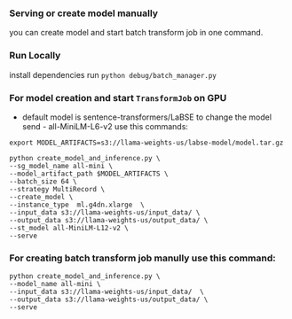 ### Serving or create model manually
you can create model and start batch transform job in one command.  
### Run Locally
install dependencies 
run
```python debug/batch_manager.py```


### For model creation and start `TransformJob` on GPU
- default model is sentence-transformers/LaBSE
to change the model send - all-MiniLM-L6-v2
use this commands:
```
export MODEL_ARTIFACTS=s3://llama-weights-us/labse-model/model.tar.gz

python create_model_and_inference.py \
--sg_model_name all-mini \ 
--model_artifact_path $MODEL_ARTIFACTS \
--batch_size 64 \
--strategy MultiRecord \
--create_model \
--instance_type  ml.g4dn.xlarge  \
--input_data s3://llama-weights-us/input_data/ \
--output_data s3://llama-weights-us/output_data/ \
--st_model all-MiniLM-L12-v2 \
--serve 
```


### For creating batch transform job manully use this command:
```
python create_model_and_inference.py \
--model_name all-mini \
--input_data s3://llama-weights-us/input_data/  \
--output_data s3://llama-weights-us/output_data/ \
--serve
```


